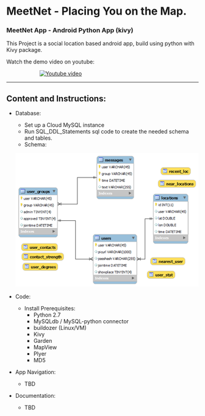 # MeetNet - Placing You on the Map.
### MeetNet App - Android Python App (kivy)

This Project is a social location based android app, build using python with Kivy package.

Watch the demo video on youtube:

&nbsp;&nbsp;&nbsp;&nbsp;&nbsp;&nbsp;&nbsp;&nbsp;&nbsp;&nbsp;&nbsp;&nbsp;&nbsp;&nbsp;&nbsp;&nbsp;&nbsp;&nbsp;&nbsp;&nbsp;&nbsp;
[![Youtube video](http://img.youtube.com/vi/NPrxFyA1Ew8/0.jpg)](http://www.youtube.com/watch?v=NPrxFyA1Ew8 "MeetNet")

<hr>

## Content and Instructions:
* Database:
  * Set up a Cloud MySQL instance
  * Run SQL_DDL_Statements sql code to create the needed schema and tables.
  * Schema:
  
  
  ![DB schema](https://github.com/dimgold/MeetNet/blob/master/schema.jpg)
  
* Code:
  * Install Prerequisites:
    * Python 2.7
    * MySQLdb / MySQL-python connector
    * buildozer (Linux/VM)
    * Kivy
    * Garden
    * MapView
    * Plyer
    * MD5
* App Navigation:
  * TBD
* Documentation:
  * TBD

